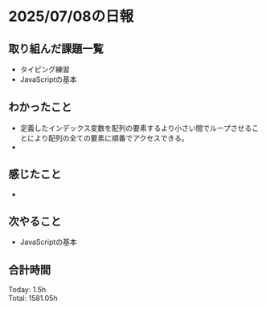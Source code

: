 # 2025/07/08の日報
## 取り組んだ課題一覧
* タイピング練習
* JavaScriptの基本
## わかったこと 
* 定義したインデックス変数を配列の要素するより小さい間でループさせることにより配列の全ての要素に順番でアクセスできる。
* 
## 感じたこと
* 
## 次やること
* JavaScriptの基本
##  合計時間 
Today: 1.5h<br>
Total: 1581.05h
